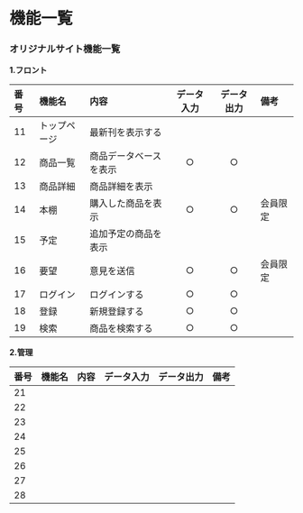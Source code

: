 # 機能一覧
### オリジナルサイト機能一覧

**1.フロント**

|番号|機能名|内容|データ入力|データ出力|備考|
|:---|:---|:---|:---:|:---:|:---|
|11|トップページ|最新刊を表示する||||
|12|商品一覧|商品データベースを表示|○|○||
|13|商品詳細|商品詳細を表示||||
|14|本棚|購入した商品を表示|○|○|会員限定|
|15|予定|追加予定の商品を表示||||
|16|要望|意見を送信|○|○|会員限定|
|17|ログイン|ログインする|○|○||
|18|登録|新規登録する|○|○||
|19|検索|商品を検索する|○|○||

**2.管理**

|番号|機能名|内容|データ入力|データ出力|備考|
|:---|:---|:---|:---:|:---:|:---|
|21||||||
|22||||||
|23||||||
|24||||||
|25||||||
|26||||||
|27||||||
|28||||||
